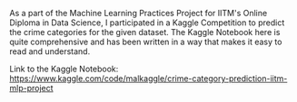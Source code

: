 As a part of the Machine Learning Practices Project for IITM's Online Diploma in Data Science, I participated in a Kaggle Competition to predict the crime categories for the given dataset. The Kaggle Notebook here is quite comprehensive and has been written in a way that makes it easy to read and understand.

Link to the Kaggle Notebook: https://www.kaggle.com/code/malkaggle/crime-category-prediction-iitm-mlp-project
